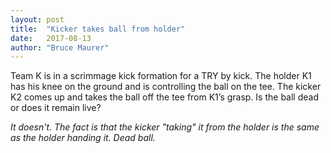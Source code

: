 ```yaml
---
layout: post
title:  "Kicker takes ball from holder"
date:   2017-08-13
author: "Bruce Maurer"
---
```


Team K is in a scrimmage kick formation for a TRY by kick. The holder K1 has his
knee on the ground and is controlling the ball on the tee. The kicker K2 comes
up and takes the ball off the tee from K1’s grasp. Is the ball dead or does it
remain live?

*It doesn't. The fact is that the kicker "taking" it from the holder is the same
as the holder handing it. Dead ball.*
